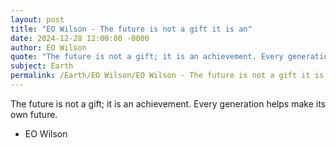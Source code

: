 ```yaml
---
layout: post
title: "EO Wilson - The future is not a gift it is an"
date: 2024-12-28 12:00:00 -0000
author: EO Wilson
quote: "The future is not a gift; it is an achievement. Every generation helps make its own future."
subject: Earth
permalink: /Earth/EO Wilson/EO Wilson - The future is not a gift it is an
---
```


The future is not a gift; it is an achievement. Every generation helps make its own future.

- EO Wilson
